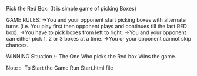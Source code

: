 Pick the Red Box:
(It is simple game of picking Boxes)

GAME RULES:
->You and your opponent start picking boxes with alternate turns (i.e. You play first then opponent plays and continues till the last RED box).
->You have to pick boxes from left to right.
->You and your opponent can either pick 1, 2 or 3 boxes at a time.
->You or your opponent cannot skip chances.

WINNING Situation :- The One Who picks the Red box Wins the game.

Note :- To Start the Game Run Start.html file
